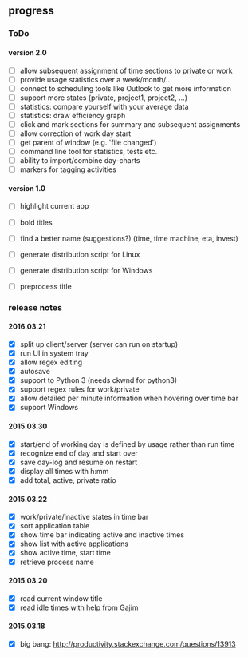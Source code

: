 ## progress

### ToDo

#### version 2.0
- [ ] allow subsequent assignment of time sections to private or work
- [ ] provide usage statistics over a week/month/..
- [ ] connect to scheduling tools like Outlook to get more information
- [ ] support more states (private, project1, project2, ...)
- [ ] statistics: compare yourself with your average data
- [ ] statistics: draw efficiency graph
- [ ] click and mark sections for summary and subsequent assignments
- [ ] allow correction of work day start
- [ ] get parent of window (e.g. 'file changed')
- [ ] command line tool for statistics, tests etc.
- [ ] ability to import/combine day-charts
- [ ] markers for tagging activities

#### version 1.0
- [ ] highlight current app
- [ ] bold titles
- [ ] find a better name (suggestions?) (time, time machine, eta, invest)
- [ ] generate distribution script for Linux
- [ ] generate distribution script for Windows
- [ ] preprocess title


### release notes

#### 2016.03.21
- [x] split up client/server (server can run on startup)
- [x] run UI in system tray
- [x] allow regex editing
- [x] autosave
- [x] support to Python 3 (needs ckwnd for python3)
- [x] support regex rules for work/private
- [x] allow detailed per minute information when hovering over time bar
- [x] support Windows

#### 2015.03.30
- [x] start/end of working day is defined by usage rather than run time
- [x] recognize end of day and start over
- [x] save day-log and resume on restart
- [x] display all times with h:mm
- [x] add total, active, private ratio

#### 2015.03.22
- [x] work/private/inactive states in time bar
- [x] sort application table
- [x] show time bar indicating active and inactive times
- [x] show list with active applications
- [x] show active time, start time
- [x] retrieve process name

#### 2015.03.20
- [x] read current window title
- [x] read idle times with help from Gajim

#### 2015.03.18
- [X] big bang: http://productivity.stackexchange.com/questions/13913

